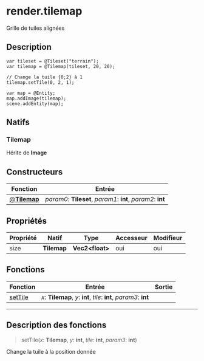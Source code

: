 # render.tilemap

Grille de tuiles alignées
## Description

```grimoire
var tileset = @Tileset("terrain");
var tilemap = @Tilemap(tileset, 20, 20);

// Change la tuile {0;2} à 1
tilemap.setTile(0, 2, 1);

var map = @Entity;
map.addImage(tilemap);
scene.addEntity(map);
```

## Natifs
### Tilemap
Hérite de **Image**
## Constructeurs
|Fonction|Entrée|
|-|-|
|[@**Tilemap**](#ctor_0)| *param0*: **Tileset**,  *param1*: **int**,  *param2*: **int**|
## Propriétés
|Propriété|Natif|Type|Accesseur|Modifieur|
|-|-|-|-|-|
|size|**Tilemap**|**Vec2\<float>**|oui|oui|
## Fonctions
|Fonction|Entrée|Sortie|
|-|-|-|
|[setTile](#func_0)|*x*: **Tilemap**, *y*: **int**, *tile*: **int**, *param3*: **int**||


***
## Description des fonctions

<a id="func_0"></a>
> setTile(*x*: **Tilemap**, *y*: **int**, *tile*: **int**, *param3*: **int**)

Change la tuile à la position donnée

